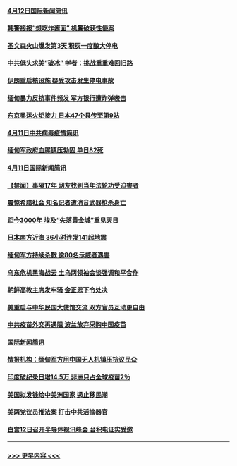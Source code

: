 #### [4月12日国际新闻简讯](../pages/prog202/a103094233.md?t=04121751) 
#### [韩警接报“想吃炸酱面” 机警破获性侵案](../pages/prog202/a103094214.md?t=04121751) 
#### [圣文森火山爆发第3天 积灰一度酿大停电](../pages/prog202/a103094183.md?t=04121751) 
#### [中共低头求美“破冰” 学者：挑战重重难回旧路](../pages/prog202/a103094153.md?t=04121751) 
#### [伊朗重启核设施 疑受攻击发生停电事故](../pages/prog202/a103094103.md?t=04121751) 
#### [缅甸暴力反抗事件频发 军方银行遭炸弹袭击](../pages/prog202/a103093973.md?t=04121751) 
#### [东京奥运火炬接力 日本47个县传至第9站](../pages/prog202/a103093984.md?t=04121751) 
#### [4月11日中共病毒疫情简讯](../pages/prog202/a103093916.md?t=04121751) 
#### [缅甸军政府血腥镇压勃固 单日82死](../pages/prog202/a103093910.md?t=04121751) 
#### [4月11日国际新闻简讯](../pages/prog202/a103093892.md?t=04121751) 
#### [【禁闻】事隔17年 网友找到当年法轮功受迫害者](../pages/prog202/a103093874.md?t=04121751) 
#### [震惊希腊社会 知名记者遭消音武器枪杀身亡](../pages/prog202/a103093832.md?t=04121751) 
#### [距今3000年 埃及“失落黄金城”重见天日](../pages/prog202/a103093805.md?t=04121751) 
#### [日本南方近海 36小时连发141起地震](../pages/prog202/a103093794.md?t=04121751) 
#### [缅甸军方持续杀戮 逾80名示威者遇害](../pages/prog202/a103093692.md?t=04121751) 
#### [乌东危机黑海战云 土乌两领袖会谈强调和平合作](../pages/prog202/a103093649.md?t=04121751) 
#### [朝鲜高教主席发牢骚 金正恩下令处决](../pages/prog202/a103093618.md?t=04121751) 
#### [美重启与中华民国大使馆交流 双方官员互动更自由](../pages/prog202/a103093585.md?t=04121751) 
#### [中共疫苗外交再遇阻 波兰放弃采购中国疫苗](../pages/prog202/a103093534.md?t=04121751) 
#### [国际新闻简讯](../pages/prog202/a103093502.md?t=04121751) 
#### [情报机构：缅甸军方用中国无人机镇压抗议民众](../pages/prog202/a103093454.md?t=04121751) 
#### [印度破纪录日增14.5万 非洲只占全球疫苗2％](../pages/prog202/a103093389.md?t=04121751) 
#### [美国拟发钱给中美洲国家 遏止移民潮](../pages/prog202/a103093379.md?t=04121751) 
#### [美两党议员推法案 打击中共活摘器官](../pages/prog202/a103093362.md?t=04121751) 
#### [白宫12日召开半导体视讯峰会 台积电证实受邀](../pages/prog202/a103093359.md?t=04121751) 

----
#### [ >>> 更早内容 <<< ](../indexes/prog202-earlier.md)
